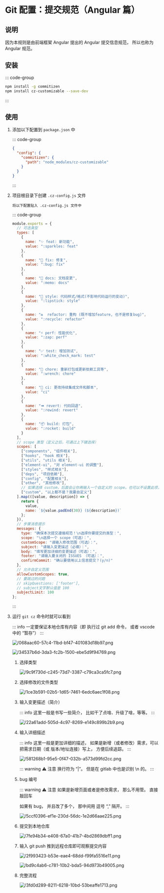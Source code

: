 # Git 配置：提交规范（Angular 篇）

<article-info/>

## 说明

因为本规则是由前端框架 Angular 提出的 Angular 提交信息规范， 所以也称为 Angular 规范。

## 安装

::: code-group

```bash
npm install -g commitizen
npm install cz-customizable --save-dev
```

:::

## 使用

1. 添加以下配置到 `package.json` 中

   ::: code-group

   ```json
   {
     "config": {
       "commitizen": {
         "path": "node_modules/cz-customizable"
       }
     }
   }
   ```

   :::

2. 项目根目录下创建 `.cz-config.js` 文件

   `将以下配置贴入 .cz-config.js 文件中`

   ::: code-group

   ```js
   module.exports = {
     // 可选类型
     types: [
       {
         name: "✨ feat: 新功能",
         value: ":sparkles: feat"
       },
       {
         name: "🐛 fix: 修复",
         value: ":bug: fix"
       },
       {
         name: "📝 docs: 文档变更",
         value: ":memo: docs"
       },
       {
         name: "💄 style: 代码样式/格式(不影响代码运行的变动)",
         value: ":lipstick: style"
       },
       {
         name: "♻️  refactor: 重构 (既不增加feature, 也不是修复bug)",
         value: ":recycle: refactor"
       },
       {
         name: "⚡️ perf: 性能优化",
         value: ":zap: perf"
       },
       {
         name: "✅ test: 增加测试",
         value: ":white_check_mark: test"
       },
       {
         name: "🔨 chore: 重新打包或更新依赖工具等",
         value: ":wrench: chore"
       },
       {
         name: "🎡 ci: 更改持续集成文件和脚本",
         value: "ci"
       },
       {
         name: "⏪️ revert: 代码回退",
         value: ":rewind: revert"
       },
       {
         name: "📦️ build: 打包",
         value: ":rocket: build"
       }
     ],
     // scope 类型（定义之后，可通过上下键选择）
     scopes: [
       ["components", "组件相关"],
       ["hooks", "hook 相关"],
       ["utils", "utils 相关"],
       ["element-ui", "对 element-ui 的调整"],
       ["styles", "样式相关"],
       ["deps", "项目依赖"],
       ["config", "配置相关"],
       ["other", "其他修改"],
       // 如果选择 custom，后面会让你再输入一个自定义的 scope。也可以不设置此项，把后面的 allowCustomScopes 设置为 true
       ["custom", "以上都不是？我要自定义"]
     ].map(([value, description]) => {
       return {
         value,
         name: `${value.padEnd(30)} (${description})`
       };
     }),
     // 步骤消息提示
     messages: {
       type: "确保本次提交遵循规范！\n选择你要提交的类型：",
       scope: "\n选择一个 scope（可选）：",
       customScope: "请输入修改范围（可选）：",
       subject: "请输入变更描述（必填）：",
       body: "填写更加详细的变更描述（可选）：",
       footer: "请输入要关闭的 ISSUES （可选）：",
       confirmCommit: "确认要使用以上信息提交？(y/n)"
     },
     // 允许自定义范围
     allowCustomScopes: true,
     // 要跳过的问题
     // skipQuestions: ['footer'],
     // subject文字默认值是 100
     subjectLimit: 100
   };
   ```

   :::

3. 运行 `git cz` 命令时就可以看到

   ::: info
   一定要保证本地仓库有内容（即 执行过 git add 命令， 或者 vscode 中的 “暂存”）
   :::

   ![/068aac60-57c4-11bd-bf47-401083d18b97.png](/068aac60-57c4-11bd-bf47-401083d18b97.png)

   ![/34537b6d-3da3-fc2b-1500-ebe5d9f94769.png](/34537b6d-3da3-fc2b-1500-ebe5d9f94769.png)

   1. 选择类型

      ![/9c9f730d-c245-73d7-3387-c79ca3ca5fc7.png](/9c9f730d-c245-73d7-3387-c79ca3ca5fc7.png)

   2. 选择修改的文件类型

      ![/1ce3b591-02b5-1d65-7461-6edc6aec1f08.png](/1ce3b591-02b5-1d65-7461-6edc6aec1f08.png)

   3. 输入变更描述（简介）

      ::: info
      这里一般是书写一些简介， 比如干了点啥、升级了啥，等等。
      :::

      ![/22a61add-505d-4c97-8269-e149c899b2b9.png](/22a61add-505d-4c97-8269-e149c899b2b9.png)

   4. 输入详细描述

      ::: info
      这里一般是更加详细的描述， 如果是新增（或者修改）需求，可以把需求日期（或 版本/地址连接）写上， 方便后续追踪。
      :::

      ![/581268b1-95e5-0f47-032b-a573d99fd2cc.png](/581268b1-95e5-0f47-032b-a573d99fd2cc.png)

      ::: warning ⚠️ 注意
      换行符为 “|”。 但是在 gitlab 中也是识别 \n 的。
      :::

   5. bug 编号

      ::: warning ⚠️ 注意
      如果是新增页面或者是修改需求， 那么不用管。 直接敲回车

      如果有 bug， 并且改了多个， 那中间用 逗号 “,” 隔开。
      :::

      ![/5ccf0396-ef1e-230d-56dc-1e2d66aae225.png](/5ccf0396-ef1e-230d-56dc-1e2d66aae225.png)

   6. 提交到本地仓库

      ![/7fe94b34-e408-67a0-41b7-4bd2869dbff1.png](/7fe94b34-e408-67a0-41b7-4bd2869dbff1.png)

   7. 输入 git push 推到远程仓库即可观察提交内容

      ![/2f993423-b53e-eae4-68dd-f99fa5516e11.png](/2f993423-b53e-eae4-68dd-f99fa5516e11.png)

      ![/bd9c4ab6-c781-10b2-bda5-94d973b49005.png](/bd9c4ab6-c781-10b2-bda5-94d973b49005.png)

   8. 完整流程

      ![/3fd0d289-8211-6218-10bd-53beaffe1713.png](/3fd0d289-8211-6218-10bd-53beaffe1713.png)
